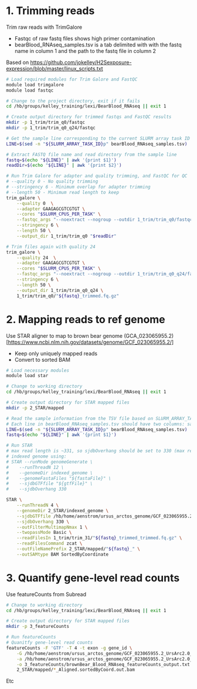 # 1. Trimming reads

Trim raw reads with TrimGalore
- Fastqc of raw fastq files shows high primer contamination
- bearBlood_RNAseq_samples.tsv is a tab delimited with with the fastq name in column 1 and the path to the fastq file in column 2


Based on https://github.com/jokelley/H2Sexposure-expression/blob/master/linux_scripts.txt

```bash
# Load required modules for Trim Galore and FastQC
module load trimgalore
module load fastqc

# Change to the project directory, exit if it fails
cd /hb/groups/kelley_training/lexi/BearBlood_RNAseq || exit 1

# Create output directory for trimmed fastqs and FastQC results
mkdir -p 1_trim/trim_q0/fastqc
mkdir -p 1_trim/trim_q0_q24/fastqc

# Get the sample line corresponding to the current SLURM array task ID
LINE=$(sed -n "${SLURM_ARRAY_TASK_ID}p" bearBlood_RNAseq_samples.tsv)

# Extract FASTQ file name and read directory from the sample line
fastq=$(echo "${LINE}" | awk '{print $1}')
readDir=$(echo "${LINE}" | awk '{print $2}')

# Run Trim Galore for adapter and quality trimming, and FastQC for QC
# --quality 0 - No quality trimming 
# --stringency 6 - Minimum overlap for adapter trimming
# --length 50 - Minimum read length to keep
trim_galore \
    --quality 0  \
    --adapter GAAGAGCGTCGTGT \
    --cores "$SLURM_CPUS_PER_TASK" \
    --fastqc_args "--noextract --nogroup --outdir 1_trim/trim_q0/fastqc" \
    --stringency 6 \
    --length 50 \
    --output_dir 1_trim/trim_q0 "$readDir"

# Trim files again with quality 24
trim_galore \
    --quality 24  \
    --adapter GAAGAGCGTCGTGT \
    --cores "$SLURM_CPUS_PER_TASK" \
    --fastqc_args "--noextract --nogroup --outdir 1_trim/trim_q0_q24/fastqc" \
    --stringency 6 \
    --length 50 \
    --output_dir 1_trim/trim_q0_q24 \
    1_trim/trim_q0/"${fastq}_trimmed.fq.gz"
```
# 2. Mapping reads to ref genome
Use STAR aligner to map to brown bear genome (GCA_023065955.2)[https://www.ncbi.nlm.nih.gov/datasets/genome/GCF_023065955.2/]
- Keep only uniquely mapped reads
- Convert to sorted BAM

```bash
# Load necessary modules
module load star

# Change to working directory
cd /hb/groups/kelley_training/lexi/BearBlood_RNAseq || exit 1

# Create output directory for STAR mapped files
mkdir -p 2_STAR/mapped

# Read the sample information from the TSV file based on SLURM_ARRAY_TASK_ID
# Each line in bearBlood_RNAseq_samples.tsv should have two columns: sample_name and full_path_to_fastq
LINE=$(sed -n "${SLURM_ARRAY_TASK_ID}p" bearBlood_RNAseq_samples.tsv)
fastq=$(echo "${LINE}" | awk '{print $1}')

# Run STAR
# max read length is ~331, so sjdbOverhang should be set to 330 (max read length - 1)
# indexed genome using:
# STAR --runMode genomeGenerate \
#    --runThreadN 12 \
#    --genomeDir indexed_genome \
#    --genomeFastaFiles "${fastaFile}" \
#    --sjdbGTFfile "${gtfFile}" \
#    --sjdbOverhang 330

STAR \
    --runThreadN 4 \
    --genomeDir 2_STAR/indexed_genome \
    --sjdbGTFfile /hb/home/aenstrom/ursus_arctos_genome/GCF_023065955.2_UrsArc2.0_genomic.gtf \
    --sjdbOverhang 330 \
    --outFilterMultimapNmax 1 \
    --twopassMode Basic \
    --readFilesIn 1_trim/trim_31/"${fastq}_trimmed_trimmed.fq.gz" \
    --readFilesCommand zcat \
    --outFileNamePrefix 2_STAR/mapped/"${fastq}_" \
    --outSAMtype BAM SortedByCoordinate
```

# 3. Quantify gene-level read counts
Use featureCounts from Subread
```bash
# Change to working directory
cd /hb/groups/kelley_training/lexi/BearBlood_RNAseq || exit 1

# Create output directory for STAR mapped files
mkdir -p 3_featureCounts

# Run featureCounts
# Quanitfy gene-level read counts
featureCounts -F 'GTF' -T 4 -t exon -g gene_id \
    -G /hb/home/aenstrom/ursus_arctos_genome/GCF_023065955.2_UrsArc2.0_genomic.fna \
    -a /hb/home/aenstrom/ursus_arctos_genome/GCF_023065955.2_UrsArc2.0_genomic.gtf \
    -o 3_featureCounts/brownBear_Blood_RNAseq_featureCounts_output.txt \
    2_STAR/mapped/*_Aligned.sortedByCoord.out.bam
```
Etc
